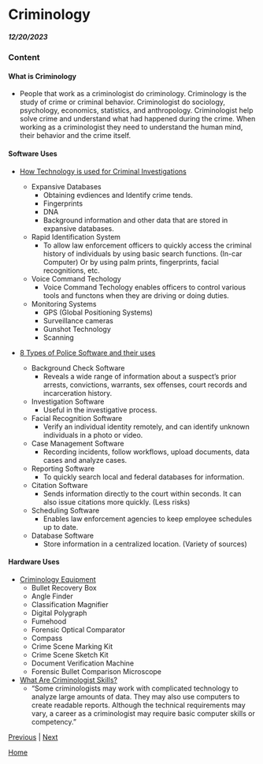 # Criminology
##### 12/20/2023

### Content 

#### What is Criminology
   * People that work as a criminologist do criminology. Criminology is the study of crime or criminal behavior. Criminologist do sociology, psychology, economics, statistics, and anthropology. Criminologist help solve crime and understand what had happened during the crime. When working as a criminologist they need to understand the human mind, their behavior and the crime itself. 
     
#### Software Uses
* [How Technology is used for Criminal Investigations](https://www.openfox.com/how-technology-is-used-for-criminal-investigations/)
   * Expansive Databases
     * Obtaining evdiences and Identify crime tends.
     * Fingerprints
     * DNA
     * Background information and other data that are stored in expansive databases.
   * Rapid Identification System
     * To allow law enforcement officers to quickly access the criminal history of individuals by using basic search functions. (In-car Computer) Or by using palm prints, fingerprints, facial recognitions, etc.
   * Voice Command Techology
     * Voice Command Techology enables officers to control various tools and functons when they are driving or doing duties.
   * Monitoring Systems
     * GPS (Global Positioning Systems)
     * Surveillance cameras
     * Gunshot Technology
     * Scanning

* [8 Types of Police Software and their uses](https://www.openfox.com/8-types-of-police-software-and-their-uses/ )
   * Background Check Software
     * Reveals a wide range of information about a suspect’s prior arrests, convictions, warrants, sex offenses, court records and incarceration history.
   * Investigation Software
     * Useful in the investigative process.
   * Facial Recognition Software
     * Verify an individual identity remotely, and can identify unknown individuals in a photo or video.
   * Case Management Software
     * Recording incidents, follow workflows, upload documents, data cases and analyze cases.
   * Reporting Software
     * To quickly search local and federal databases for information.
   * Citation Software
     * Sends information directly to the court within seconds. It can also issue citations more quickly. (Less risks)
   * Scheduling Software
     * Enables law enforcement agencies to keep employee schedules up to date.
   * Database Software
     * Store information in a centralized location. (Variety of sources)

#### Hardware Uses
* [Criminology Equipment](https://princevaliant-equip.com/product-category/criminology-equipment/)
   * Bullet Recovery Box
   * Angle Finder
   * Classification Magnifier
   * Digital Polygraph
   * Fumehood
   * Forensic Optical Comparator
   * Compass
   * Crime Scene Marking Kit
   * Crime Scene Sketch Kit
   * Document Verification Machine
   * Forensic Bullet Comparison Microscope
* [What Are Criminologist Skills?](https://www.indeed.com/career-advice/resumes-cover-letters/criminologist-skills)
   * “Some criminologists may work with complicated technology to analyze large amounts of data. They may also use computers to create readable reports. Although the technical requirements may vary, a career as a criminologist may require basic computer skills or competency.”

























[Previous](entry02.md) | [Next](entry04.md)

[Home](../README.md)
